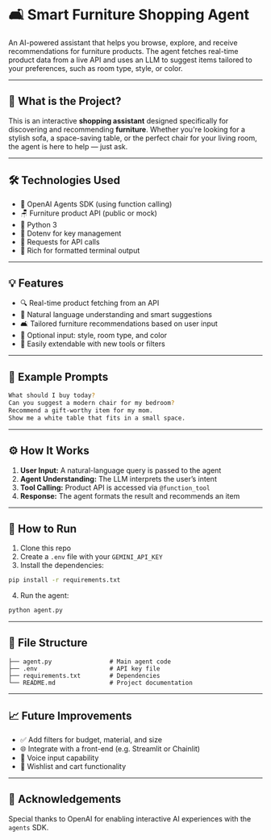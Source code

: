 # 🛋️ Smart Furniture Shopping Agent

An AI-powered assistant that helps you browse, explore, and receive recommendations for furniture products. The agent fetches real-time product data from a live API and uses an LLM to suggest items tailored to your preferences, such as room type, style, or color.

---

## 📌 What is the Project?

This is an interactive **shopping assistant** designed specifically for discovering and recommending **furniture**. Whether you're looking for a stylish sofa, a space-saving table, or the perfect chair for your living room, the agent is here to help — just ask.

---

## 🛠️ Technologies Used

* 🧠 OpenAI Agents SDK (using function calling)
* 🪑 Furniture product API (public or mock)
* 🐍 Python 3
* 🌿 Dotenv for key management
* 🔧 Requests for API calls
* 💬 Rich for formatted terminal output

---

## 💡 Features

* 🔍 Real-time product fetching from an API
* 🤖 Natural language understanding and smart suggestions
* 🛋️ Tailored furniture recommendations based on user input
* 🎨 Optional input: style, room type, and color
* 🧪 Easily extendable with new tools or filters

---

## 💬 Example Prompts

```bash
What should I buy today?
Can you suggest a modern chair for my bedroom?
Recommend a gift-worthy item for my mom.
Show me a white table that fits in a small space.
```

---

## ⚙️ How It Works

1. **User Input:** A natural-language query is passed to the agent
2. **Agent Understanding:** The LLM interprets the user’s intent
3. **Tool Calling:** Product API is accessed via `@function_tool`
4. **Response:** The agent formats the result and recommends an item

---

## 🚀 How to Run

1. Clone this repo
2. Create a `.env` file with your `GEMINI_API_KEY`
3. Install the dependencies:

```bash
pip install -r requirements.txt
```

4. Run the agent:

```bash
python agent.py
```

---

## 🧩 File Structure

```
├── agent.py                # Main agent code
├── .env                    # API key file
├── requirements.txt        # Dependencies
└── README.md               # Project documentation
```

---

## 📈 Future Improvements

* ✅ Add filters for budget, material, and size
* 🌐 Integrate with a front-end (e.g. Streamlit or Chainlit)
* 🎤 Voice input capability
* 🛒 Wishlist and cart functionality

---

## 🙌 Acknowledgements

Special thanks to OpenAI for enabling interactive AI experiences with the `agents` SDK.
